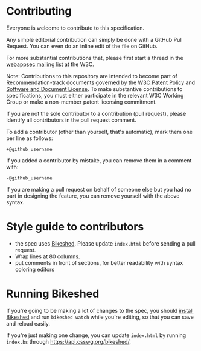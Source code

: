 # Contributing 

Everyone is welcome to contribute to this specification.

Any simple editorial contribution can simply be done with a GitHub Pull Request.
You can even do an inline edit of the file on GitHub.

For more substantial contributions that, please first start a thread in the
[webappsec mailing list](http://lists.w3.org/Archives/Public/public-webappsec/)  at
the W3C.

Note: Contributions to this repository are intended to become part of Recommendation-track documents governed by the
[W3C Patent Policy](http://www.w3.org/Consortium/Patent-Policy-20040205/) and
[Software and Document License](http://www.w3.org/Consortium/Legal/copyright-software). To make substantive contributions to specifications, you must either participate
in the relevant W3C Working Group or make a non-member patent licensing commitment.

If you are not the sole contributor to a contribution (pull request), please identify all 
contributors in the pull request comment.

To add a contributor (other than yourself, that's automatic), mark them one per line as follows:

```
+@github_username
```

If you added a contributor by mistake, you can remove them in a comment with:

```
-@github_username
```

If you are making a pull request on behalf of someone else but you had no part in designing the 
feature, you can remove yourself with the above syntax.


# Style guide to contributors 

- the spec uses [Bikeshed](https://github.com/tabatkins/bikeshed).
  Please update `index.html` before sending a pull request.
- Wrap lines at 80 columns.
- put comments in front of sections, for better readability with
  syntax coloring   editors

# Running Bikeshed

If you're going to be making a lot of changes to the spec, you should
[install Bikeshed](https://github.com/tabatkins/bikeshed/blob/master/docs/install.md)
and run `bikeshed watch` while you're editing, so that you can save
and reload easily.

If you're just making one change, you can update `index.html` by
running `index.bs` through https://api.csswg.org/bikeshed/.
